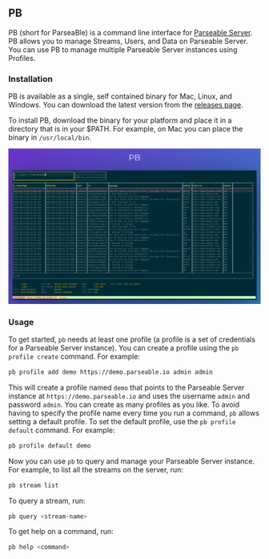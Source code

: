 ## PB

PB (short for ParseaBle) is a command line interface for [Parseable Server](https://github.com/parseablehq/parseable). PB allows you to manage Streams, Users, and Data on Parseable Server. You can use PB to manage multiple Parseable Server instances using Profiles.

### Installation

PB is available as a single, self contained binary for Mac, Linux, and Windows. You can download the latest version from the [releases page](https://github.com/parseablehq/pb/releases/latest).

To install PB, download the binary for your platform and place it in a directory that is in your $PATH. For example, on Mac you can place the binary in `/usr/local/bin`.

![pb query](https://github.com/parseablehq/.github/blob/main/images/pb.png?raw=true)

### Usage

To get started, `pb` needs at least one profile (a profile is a set of credentials for a Parseable Server instance). You can create a profile using the `pb profile create` command. For example:

```bash
pb profile add demo https://demo.parseable.io admin admin
```

This will create a profile named `demo` that points to the Parseable Server instance at `https://demo.parseable.io` and uses the username `admin` and password `admin`. You can create as many profiles as you like. To avoid having to specify the profile name every time you run a command, `pb` allows setting a default profile. To set the default profile, use the `pb profile default` command. For example:

```bash
pb profile default demo
```

Now you can use `pb` to query and manage your Parseable Server instance. For example, to list all the streams on the server, run:

```bash
pb stream list
```

To query a stream, run:

```bash
pb query <stream-name>
```

To get help on a command, run:

```bash
pb help <command>
```

